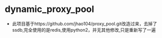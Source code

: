 # dynamic_proxy_pool
*  此项目基于https://github.com/jhao104/proxy_pool.git改造过来，去掉了ssdb,完全使用的是redis,使用python2，并无其他修改,只是重新写了一遍
